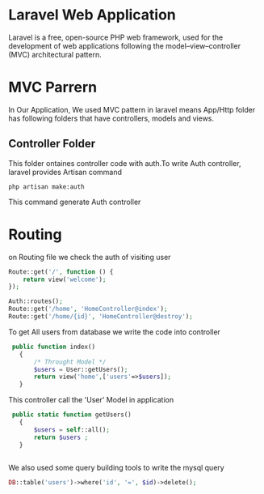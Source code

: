 # Laravel Web Application 
Laravel is a free, open-source PHP web framework, used for the development of web applications following the model–view–controller (MVC) architectural pattern.

# MVC Parrern
In Our Application, We used MVC pattern in laravel means App/Http folder has following folders that have controllers, models and views.

## Controller Folder 
This folder ontaines controller code with auth.To write Auth controller, laravel provides Artisan command 

` php artisan make:auth `

This command generate Auth controller

# Routing 
on Routing file we check the auth of visiting user

```php
Route::get('/', function () {
    return view('welcome');
});

Auth::routes();
Route::get('/home', 'HomeController@index');
Route::get('/home/{id}', 'HomeController@destroy');

 ```
 
 To get All users from database we write the code into controller
 
 ```php
  public function index()
    {
		/* Throught Model */
		$users = User::getUsers(); 
        return view('home',['users'=>$users]);
    }
 ```
   
This controller call  the 'User' Model in application

 ```php  
  public static function getUsers()
	{
		$users = self::all();
		return $users ;
	}	
	
 ```
     
We also used some query building tools to write the mysql query

 ```php  
 DB::table('users')->where('id', '=', $id)->delete();     
 
 ```
